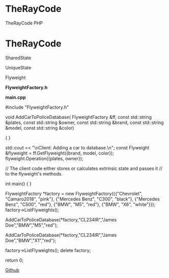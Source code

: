 # TheRayCode
TheRayCode PHP 
# TheRayCode

SharedState

UniqueState

Flyweight

**FlyweightFactory.h**

**main.cpp**

#include "FlyweightFactory.h"

void AddCarToPoliceDatabase(
FlyweightFactory &ff, const std::string &plates, const std::string &owner,
const std::string &brand, const std::string &model, const std::string &color)
        
{ }

std::cout << "\nClient: Adding a car to database.\n";
const Flyweight &flyweight = ff.GetFlyweight({brand, model, color});
flyweight.Operation({plates, owner});

// The client code either stores or calculates extrinsic state and passes it
// to the flyweight's methods. 
        
int main()
{ }

FlyweightFactory *factory = new FlyweightFactory({{"Chevrolet", "Camaro2018", "pink"}, {"Mercedes Benz", "C300", "black"}, {"Mercedes Benz", "C500", "red"}, {"BMW", "M5", "red"}, {"BMW", "X6", "white"}});
factory->ListFlyweights();

AddCarToPoliceDatabase(*factory,"CL234IR","James Doe","BMW","M5","red");

AddCarToPoliceDatabase(*factory,"CL234IR","James Doe","BMW","X1","red");

factory->ListFlyweights();
delete factory;

return 0;



[Github](https://www.TheRayCode.com)
